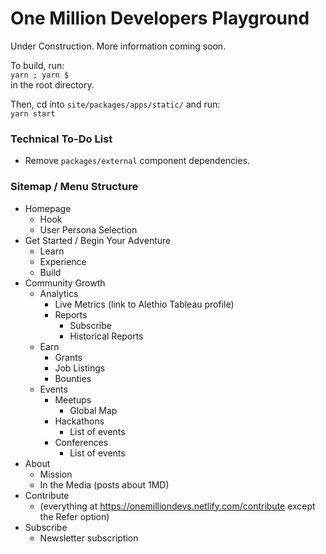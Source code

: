 # One Million Developers Playground

Under Construction. More information coming soon.

To build, run: <br />
`yarn ; yarn $` <br />
in the root directory.

Then, cd into `site/packages/apps/static/` and run: <br />
`yarn start`

### Technical To-Do List

- Remove `packages/external` component dependencies.

### Sitemap / Menu Structure

* Homepage
  * Hook
  * User Persona Selection
* Get Started / Begin Your Adventure
  * Learn
  * Experience
  * Build
* Community Growth
  * Analytics
    * Live Metrics (link to Alethio Tableau profile)
    * Reports
      * Subscribe
      * Historical Reports
  * Earn
    * Grants
    * Job Listings
    * Bounties
  * Events
    * Meetups
      * Global Map
    * Hackathons
      * List of events
    * Conferences
      * List of events
* About
  * Mission
  * In the Media (posts about 1MD)
* Contribute 
  * (everything at https://onemilliondevs.netlify.com/contribute except the Refer option)
* Subscribe
  * Newsletter subscription
